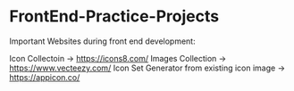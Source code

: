 # FrontEnd-Practice-Projects

Important Websites during front end development:

Icon Collectoin -> https://icons8.com/
Images Collection -> https://www.vecteezy.com/
Icon Set Generator from existing icon image -> https://appicon.co/
